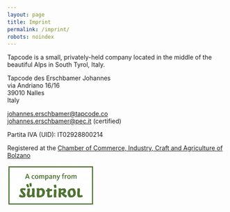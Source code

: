 ```yaml
---
layout: page
title: Imprint
permalink: /imprint/
robots: noindex
---
```


Tapcode is a small, privately-held company located in the middle of the beautiful Alps in South Tyrol, Italy.  

Tapcode des Erschbamer Johannes  
via Andriano 16/16  
39010 Nalles  
Italy  

[johannes.erschbamer@tapcode.co](mailto:johannes.erschbamer@tapcode.co)  
[johannes.erschbamer@pec.it](mailto:johannes.erschbamer@pec.it) (certified)  

Partita IVA (UID): IT02928800214  

Registered at the [Chamber of Commerce, Industry, Craft and Agriculture of Bolzano](https://www.registroimprese.it)  

[![South Tyrol Logo](../images/south_tyrol_logo.png)](https://www.suedtirol.info)
